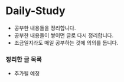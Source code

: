 # Daily-Study
- 공부한 내용들을 정리합니다.
- 공부한 내용들이 쌓이면 글로 다시 정리합니다.
- 조금일지라도 매일 공부하는 것에 의의를 둡니다.



### 정리한 글 목록

- 추가될 예정
